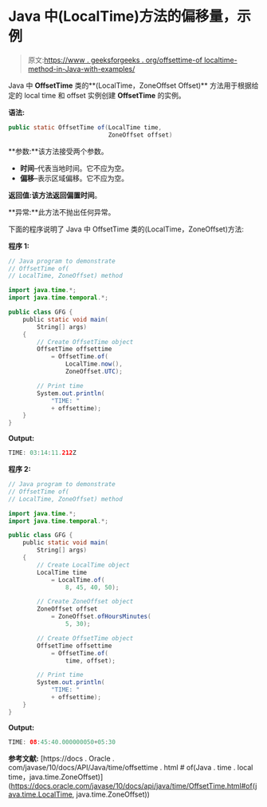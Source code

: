 # Java 中(LocalTime)方法的偏移量，示例

> 原文:[https://www . geeksforgeeks . org/offsettime-of localtime-method-in-Java-with-examples/](https://www.geeksforgeeks.org/offsettime-oflocaltime-method-in-java-with-examples/)

Java 中 **OffsetTime** 类的**(LocalTime，ZoneOffset Offset)** 方法用于根据给定的 local time 和 offset 实例创建 **OffsetTime** 的实例。

**语法:**

```java
public static OffsetTime of(LocalTime time,
                            ZoneOffset offset)

```

**参数:**该方法接受两个参数。

*   **时间**–代表当地时间。它不应为空。
*   **偏移**–表示区域偏移。它不应为空。

**返回值:**该方法返回**偏置时间**。

**异常:**此方法不抛出任何异常。

下面的程序说明了 Java 中 OffsetTime 类的(LocalTime，ZoneOffset)方法:

**程序 1:**

```java
// Java program to demonstrate
// OffsetTime of(
// LocalTime, ZoneOffset) method

import java.time.*;
import java.time.temporal.*;

public class GFG {
    public static void main(
        String[] args)
    {
        // Create OffsetTime object
        OffsetTime offsettime
            = OffsetTime.of(
                LocalTime.now(),
                ZoneOffset.UTC);

        // Print time
        System.out.println(
            "TIME: "
            + offsettime);
    }
}
```

**Output:**

```java
TIME: 03:14:11.212Z

```

**程序 2:**

```java
// Java program to demonstrate
// OffsetTime of(
// LocalTime, ZoneOffset) method

import java.time.*;
import java.time.temporal.*;

public class GFG {
    public static void main(
        String[] args)
    {
        // Create LocalTime object
        LocalTime time
            = LocalTime.of(
                8, 45, 40, 50);

        // Create ZoneOffset object
        ZoneOffset offset
            = ZoneOffset.ofHoursMinutes(
                5, 30);

        // Create OffsetTime object
        OffsetTime offsettime
            = OffsetTime.of(
                time, offset);

        // Print time
        System.out.println(
            "TIME: "
            + offsettime);
    }
}
```

**Output:**

```java
TIME: 08:45:40.000000050+05:30

```

**参考文献:**
[https://docs . Oracle . com/javase/10/docs/API/Java/time/offsettime . html # of(Java . time . local time，java.time.ZoneOffset)](https://docs.oracle.com/javase/10/docs/api/java/time/OffsetTime.html#of(java.time.LocalTime, java.time.ZoneOffset))